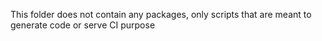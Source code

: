 

This folder does not contain any packages, only scripts that are meant to generate code or serve CI purpose